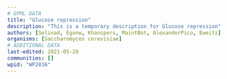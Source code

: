 ```yaml
---
# GPML DATA
title: "Glucose repression"
description: "This is a temporary description for Glucose repression"
authors: [Selinad, Egonw, Khanspers, MaintBot, AlexanderPico, Eweitz]
organisms: [Saccharomyces cerevisiae]
# ADDITIONAL DATA
last-edited: 2021-05-20
communities: []
wpid: "WP2836"
---
```

